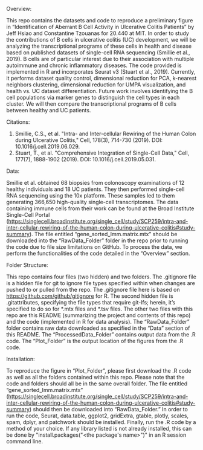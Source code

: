 Overview:

This repo contains the datasets and code to reproduce a preliminary figure in “Identification of Aberrant B Cell Activity in Ulcerative Colitis Patients” by Jeff Hsiao and Constantine Tzouanas for 20.440 at MIT. In order to study the contributions of B cells in ulcerative colitis (UC) development, we will be analyzing the transcriptional programs of these cells in health and disease based on published datasets of single-cell RNA sequencing (Smillie et al., 2019). B cells are of particular interest due to their association with multiple autoimmune and chronic inflammatory diseases. The code provided is implemented in R and incorporates Seurat v3 (Stuart et al., 2019). Currently, it performs dataset quality control, dimensional reduction for PCA, k-nearest neighbors clustering, dimensional reduction for UMPA visualization, and health vs. UC dataset differentiation. Future work involves identifying the B cell populations via marker genes to distinguish the cell types in each cluster. We will then compare the transcriptional programs of B cells between healthy and UC patients.

Citations:
1.	Smillie, C.S., et al. "Intra- and Inter-cellular Rewiring of the Human Colon during Ulcerative Colitis," Cell, 178(3), 714-730 (2019). DOI: 10.1016/j.cell.2019.06.029.
2.	Stuart, T., et al. "Comprehensive Integration of Single-Cell Data," Cell, 177(7), 1888-1902 (2019). DOI: 10.1016/j.cell.2019.05.031.

Data:

Smillie et al. obtained 68 biopsies from colonoscopy examinations of 12 healthy individuals and 18 UC patients. They then performed single-cell RNA sequencing using the 10x platform. These samples led to them generating 366,650 high-quality single-cell transcriptomes. The data containing immune cells from their work can be found at the Broad Institute Single-Cell Portal (https://singlecell.broadinstitute.org/single_cell/study/SCP259/intra-and-inter-cellular-rewiring-of-the-human-colon-during-ulcerative-colitis#study-summary). The file entitled “gene_sorted_Imm.matrix.mtx” should be downloaded into the “RawData_Folder” folder in the repo prior to running the code due to file size limitations on GitHub. To process the data, we perform the functionalities of the code detailed in the “Overview” section.


Folder Structure:

This repo contains four files (two hidden) and two folders. The .gitignore file is a hidden file for git to ignore file types specified within when changes are pushed to or pulled from the repo. The .gitignore file here is based on https://github.com/github/gitignore for R. The second hidden file is .gitattributes, specifying the file types that require git-lfs; herein, it’s specified to do so for *.mtx files and *.tsv files. The other two files with this repo are this README (summarizing the project and contents of this repo) and the code (implemented in R for data analysis). The “RawData_Folder” folder contains raw data downloaded as specified in the “Data” section of this README. The “ProcessedData_Folder” contains output data from the .R code. The “Plot_Folder” is the output location of the figures from the .R code.

Installation:

To reproduce the figure in “Plot_Folder”, please first download the .R code as well as all the folders contained within this repo. Please note that the code and folders should all be in the same overall folder. The file entitled “gene_sorted_Imm.matrix.mtx” (https://singlecell.broadinstitute.org/single_cell/study/SCP259/intra-and-inter-cellular-rewiring-of-the-human-colon-during-ulcerative-colitis#study-summary) should then be downloaded into “RawData_Folder.” In order to run the code, Seurat, data.table, ggplot2, gridExtra, gtable, plotly, scales, spam, dplyr, and patchwork should be installed. Finally, run the .R code by a method of your choice. If any library listed is not already installed, this can be done by "install.packages("<the package's name>")" in an R session command line.
